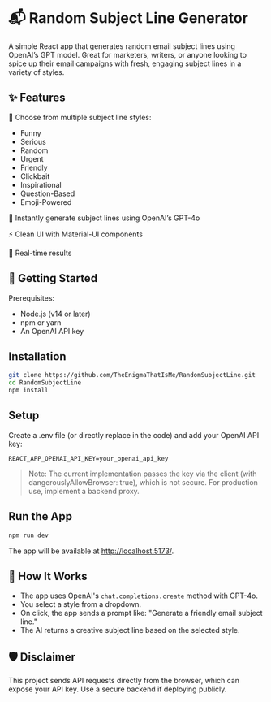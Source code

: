 # 📬 Random Subject Line Generator

A simple React app that generates random email subject lines using OpenAI’s GPT model. Great for marketers, writers, or anyone looking to spice up their email campaigns with fresh, engaging subject lines in a variety of styles.

## ✨ Features
🎯 Choose from multiple subject line styles:
-	Funny
-	Serious
-	Random
-	Urgent
-	Friendly
-	Clickbait
-	Inspirational
-	Question-Based
-	Emoji-Powered

🔄 Instantly generate subject lines using OpenAI’s GPT-4o

⚡ Clean UI with Material-UI components

💬 Real-time results

## 🚀 Getting Started

Prerequisites:
-	Node.js (v14 or later)
-	npm or yarn
-	An OpenAI API key

## Installation
```bash
git clone https://github.com/TheEnigmaThatIsMe/RandomSubjectLine.git
cd RandomSubjectLine
npm install
```

## Setup
Create a .env file (or directly replace in the code) and add your OpenAI API key:
```env
REACT_APP_OPENAI_API_KEY=your_openai_api_key
```
> Note: The current implementation passes the key via the client (with dangerouslyAllowBrowser: true), which is not secure. For production use, implement a backend proxy.

## Run the App
```bash
npm run dev
```
The app will be available at [http://localhost:5173/](http://localhost:5173/).

## 🧠 How It Works
-	The app uses OpenAI's `chat.completions.create` method with GPT-4o.
-	You select a style from a dropdown.
-	On click, the app sends a prompt like:
"Generate a friendly email subject line."
-	The AI returns a creative subject line based on the selected style.

## 🛡️ Disclaimer

This project sends API requests directly from the browser, which can expose your API key. Use a secure backend if deploying publicly.

